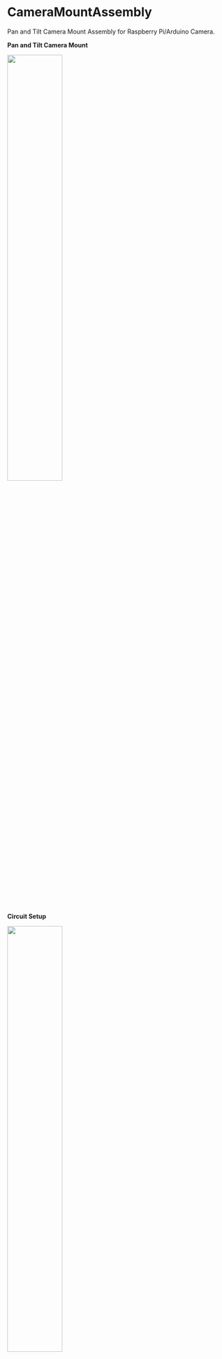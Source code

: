 # CameraMountAssembly
Pan and Tilt Camera Mount Assembly for Raspberry Pi/Arduino Camera.

**Pan and Tilt Camera Mount**

<img src="https://user-images.githubusercontent.com/84378807/140868146-426715b8-9cd6-4d3d-b8ee-9336166ca6c8.jpeg" width=50% height=50%>

**Circuit Setup**

<img src="https://user-images.githubusercontent.com/84378807/140868154-56cdc89d-9943-413f-9ed2-ab4201cadb8b.jpeg" width=50% height=50%>


**View Youtube video here:**
https://www.youtube.com/watch?v=JgnkS55hCrk&ab_channel=MrBraveLab
